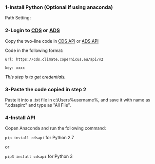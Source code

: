 ### 1-Install Python (Optional if using anaconda)

Path Setting: 

### 2-Login to [CDS](https://cds.climate.copernicus.eu/user/login) or [ADS](https://ads.atmosphere.copernicus.eu/user/login)

Copy the two-line code in [CDS API](https://cds.climate.copernicus.eu/api-how-to) or [ADS API](https://ads.atmosphere.copernicus.eu/api-how-to)

Code in the following format:

``
url: https://cds.climate.copernicus.eu/api/v2
``

``
key: xxxx
``

*This step is to get credentials.*

### 3-Paste the code copied in step 2

Paste it into a .txt file in c:\\Users\%username%\, and save it with name as ".cdsapirc" and type as "All File".

### 4-Install API

Copen Anaconda and run the following command:

``
pip install cdsapi
`` for Python 2.7

or

``
pip3 install cdsapi
`` for Python 3
